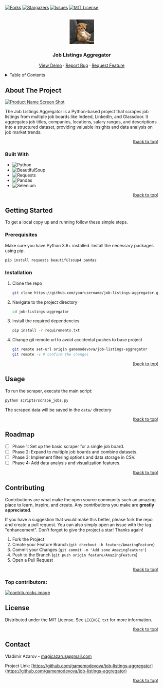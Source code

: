 <a id="readme-top"></a>


<!-- PROJECT SHIELDS -->
<!--
-->
[![Forks][forks-shield]][forks-url]
[![Stargazers][stars-shield]][stars-url]
[![Issues][issues-shield]][issues-url]
[![MIT License][license-shield]][license-url]


<!-- PROJECT LOGO -->
<br />
<div align="center">
  <a href="https://github.com/gamemodevova/job-listings-aggregator">
    <img src="images/logo.png" alt="Logo" width="80" height="80">
  </a>

<h3 align="center">Job Listings Aggregator</h3>

  <p align="center">
    <a href="https://github.com/gamemodevova/job-listings-aggregator">View Demo</a>
    ·
    <a href="https://github.com/gamemodevova/job-listings-aggregator/issues/new?labels=bug&template=bug-report---.md">Report Bug</a>
    ·
    <a href="https://github.com/gamemodevova/job-listings-aggregator/issues/new?labels=enhancement&template=feature-request---.md">Request Feature</a>
  </p>
</div>



<!-- TABLE OF CONTENTS -->
<details>
  <summary>Table of Contents</summary>
  <ol>
    <li>
      <a href="#about-the-project">About The Project</a>
      <ul>
        <li><a href="#built-with">Built With</a></li>
      </ul>
    </li>
    <li>
      <a href="#getting-started">Getting Started</a>
      <ul>
        <li><a href="#prerequisites">Prerequisites</a></li>
        <li><a href="#installation">Installation</a></li>
      </ul>
    </li>
    <li><a href="#usage">Usage</a></li>
    <li><a href="#roadmap">Roadmap</a></li>
    <li><a href="#license">License</a></li>
    <li><a href="#contact">Contact</a></li>
  </ol>
</details>



<!-- ABOUT THE PROJECT -->
## About The Project

[![Product Name Screen Shot][product-screenshot]](https://example.com)

The Job Listings Aggregator is a Python-based project that scrapes job listings from multiple job boards like Indeed, LinkedIn, and Glassdoor. It aggregates job titles, companies, locations, salary ranges, and descriptions into a structured dataset, providing valuable insights and data analysis on job market trends. 

<p align="right">(<a href="#readme-top">back to top</a>)</p>


### Built With

* ![Python][python-shield]
* ![BeautifulSoup][beautifulsoup-shield]
* ![Requests][requests-shield]
* ![Pandas][pandas-shield]
* ![Selenium][selenium-shield]

<p align="right">(<a href="#readme-top">back to top</a>)</p>



<!-- GETTING STARTED -->
## Getting Started

To get a local copy up and running follow these simple steps.

### Prerequisites
Make sure you have Python 3.8+ installed. Install the necessary packages using pip.
  ```sh
  pip install requests beautifulsoup4 pandas
  ```

### Installation

1. Clone the repo
   ```sh
   git clone https://github.com/yourusername/job-listings-aggregator.git  
   ```
2. Navigate to the project directory 
   ```sh
   cd job-listings-aggregator
   ```
3. Install the required dependencies
   ```sh
   pip install -r requirements.txt
   ```
4. Change git remote url to avoid accidental pushes to base project
   ```sh
   git remote set-url origin gamemodevova/job-listings-aggregator
   git remote -v # confirm the changes
   ```

<p align="right">(<a href="#readme-top">back to top</a>)</p>



<!-- USAGE EXAMPLES -->
## Usage

To run the scraper, execute the main script:
```sh
python scripts/scrape_jobs.py
```
The scraped data will be saved in the ``data/`` directory


<p align="right">(<a href="#readme-top">back to top</a>)</p>



<!-- ROADMAP -->
## Roadmap

 - [ ] Phase 1: Set up the basic scraper for a single job board.
 - [ ] Phase 2: Expand to multiple job boards and combine datasets.
 - [ ] Phase 3: Implement filtering options and data storage in CSV.
 - [ ] Phase 4: Add data analysis and visualization features.

<p align="right">(<a href="#readme-top">back to top</a>)</p>


<!-- CONTRIBUTING -->
## Contributing

Contributions are what make the open source community such an amazing place to learn, inspire, and create. Any contributions you make are **greatly appreciated**.

If you have a suggestion that would make this better, please fork the repo and create a pull request. You can also simply open an issue with the tag "enhancement".
Don't forget to give the project a star! Thanks again!

1. Fork the Project
2. Create your Feature Branch (`git checkout -b feature/AmazingFeature`)
3. Commit your Changes (`git commit -m 'Add some AmazingFeature'`)
4. Push to the Branch (`git push origin feature/AmazingFeature`)
5. Open a Pull Request

<p align="right">(<a href="#readme-top">back to top</a>)</p>

### Top contributors:

<a href="https://github.com/gamemodevova/job-listings-aggregator/graphs/contributors">
  <img src="https://contrib.rocks/image?repo=gamemodevova/job-listings-aggregator" alt="contrib.rocks image" />
</a>



<!-- LICENSE -->
## License

Distributed under the MIT License. See `LICENSE.txt` for more information.

<p align="right">(<a href="#readme-top">back to top</a>)</p>



<!-- CONTACT -->
## Contact

Vladimir Azarov - magicazarus@gmail.com

Project Link: [https://github.com/gamemodevova/job-listings-aggregator](https://github.com/gamemodevova/job-listings-aggregator)

<p align="right">(<a href="#readme-top">back to top</a>)</p>
<!-- MARKDOWN LINKS & IMAGES -->
<!-- https://www.markdownguide.org/basic-syntax/#reference-style-links -->

[contributors-shield]: https://img.shields.io/github/contributors/gamemodevova/job-listings-aggregator.svg?style=for-the-badge

[contributors-url]: https://github.com/gamemodevova/job-listings-aggregator/graphs/contributors

[forks-shield]: https://img.shields.io/github/forks/gamemodevova/job-listings-aggregator.svg?style=for-the-badge

[forks-url]: https://github.com/gamemodevova/job-listings-aggregator/network/members

[stars-shield]: https://img.shields.io/github/stars/gamemodevova/job-listings-aggregator.svg?style=for-the-badge

[stars-url]: https://github.com/gamemodevova/job-listings-aggregator/stargazers

[issues-shield]: https://img.shields.io/github/issues/gamemodevova/job-listings-aggregator.svg?style=for-the-badge

[issues-url]: https://github.com/gamemodevova/job-listings-aggregator/issues

[license-shield]: https://img.shields.io/github/license/gamemodevova/job-listings-aggregator.svg?style=for-the-badge

[license-url]: https://github.com/gamemodevova/job-listings-aggregator/blob/master/LICENSE.txt

[linkedin-shield]: https://img.shields.io/badge/-LinkedIn-black.svg?style=for-the-badge&logo=linkedin&colorB=555

[linkedin-url]: https://linkedin.com/in/linkedin_username

[product-screenshot]: images/screenshot.png

[python-shield]: https://img.shields.io/badge/Python-3.8%2B-blue?style=for-the-badge&logo=python&logoColor=white

[beautifulsoup-shield]: https://img.shields.io/badge/BeautifulSoup-4-green?style=for-the-badge&logo=python&logoColor=white

[requests-shield]: https://img.shields.io/badge/Requests-2.25+-blue?style=for-the-badge&logo=python&logoColor=white

[pandas-shield]: https://img.shields.io/badge/Pandas-1.1+-green?style=for-the-badge&logo=pandas&logoColor=white

[selenium-shield]: https://img.shields.io/badge/Selenium-3.141.0+-green?style=for-the-badge&logo=selenium&logoColor=white